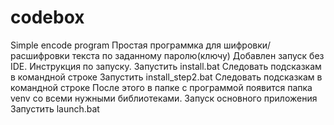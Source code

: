 # codebox
Simple encode program
Простая программка для шифровки/расшифровки текста по заданному паролю(ключу)
Добавлен запуск без IDE.
Инструкция по запуску.
Запустить install.bat
Следовать подсказкам в командной строке
Запустить install_step2.bat
Следовать подсказкам в командной строке
После этого в папке с программой появится папка venv со всеми нужными библиотеками.
Запуск основного приложения
Запустить launch.bat
